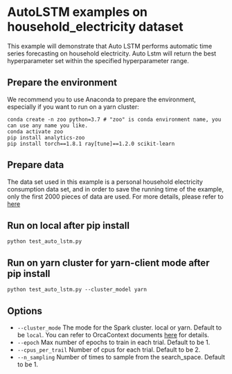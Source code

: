 # AutoLSTM examples on household_electricity dataset
This example will demonstrate that Auto LSTM performs automatic time series forecasting on household electricity. Auto Lstm will return the best hyperparameter set within the specified hyperparameter range.

## Prepare the environment
We recommend you to use Anaconda to prepare the environment, especially if you want to run on a yarn cluster:
```
conda create -n zoo python=3.7 # "zoo" is conda environment name, you can use any name you like.
conda activate zoo
pip install analytics-zoo
pip install torch==1.8.1 ray[tune]==1.2.0 scikit-learn
```

## Prepare data
The data set used in this example is a personal household electricity consumption data set, and in order to save the running time of the example, only the first 2000 pieces of data are used. For more details, please refer to [here](https://archive.ics.uci.edu/ml/datasets/Individual+household+electric+power+consumption)


## Run on local after pip install
```
python test_auto_lstm.py
```

## Run on yarn cluster for yarn-client mode after pip install 
```
python test_auto_lstm.py --cluster_model yarn
```

## Options
* `--cluster_mode` The mode for the Spark cluster. local or yarn. Default to be `local`. You can refer to OrcaContext documents [here](https://analytics-zoo.readthedocs.io/en/latest/doc/Orca/Overview/orca-context.html) for details.
* `--epoch` Max number of epochs to train in each trial. Default to be 1.
* `--cpus_per_trail` Number of cpus for each trial. Default to be 2.
* `--n_sampling` Number of times to sample from the search_space. Default to be 1.